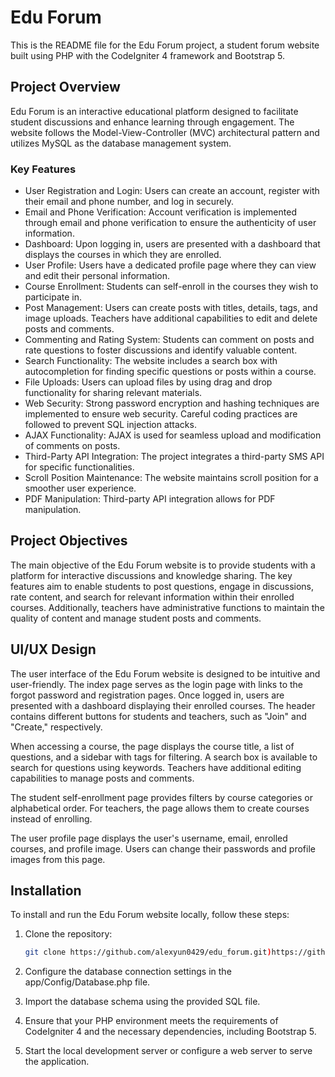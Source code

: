 # Edu Forum

This is the README file for the Edu Forum project, a student forum website built using PHP with the CodeIgniter 4 framework and Bootstrap 5.

## Project Overview
Edu Forum is an interactive educational platform designed to facilitate student discussions and enhance learning through engagement. The website follows the Model-View-Controller (MVC) architectural pattern and utilizes MySQL as the database management system.

### Key Features
- User Registration and Login: Users can create an account, register with their email and phone number, and log in securely.
- Email and Phone Verification: Account verification is implemented through email and phone verification to ensure the authenticity of user information.
- Dashboard: Upon logging in, users are presented with a dashboard that displays the courses in which they are enrolled.
- User Profile: Users have a dedicated profile page where they can view and edit their personal information.
- Course Enrollment: Students can self-enroll in the courses they wish to participate in.
- Post Management: Users can create posts with titles, details, tags, and image uploads. Teachers have additional capabilities to edit and delete posts and comments.
- Commenting and Rating System: Students can comment on posts and rate questions to foster discussions and identify valuable content.
- Search Functionality: The website includes a search box with autocompletion for finding specific questions or posts within a course.
- File Uploads: Users can upload files by using drag and drop functionality for sharing relevant materials.
- Web Security: Strong password encryption and hashing techniques are implemented to ensure web security. Careful coding practices are followed to prevent SQL injection attacks.
- AJAX Functionality: AJAX is used for seamless upload and modification of comments on posts.
- Third-Party API Integration: The project integrates a third-party SMS API for specific functionalities.
- Scroll Position Maintenance: The website maintains scroll position for a smoother user experience.
- PDF Manipulation: Third-party API integration allows for PDF manipulation.

## Project Objectives
The main objective of the Edu Forum website is to provide students with a platform for interactive discussions and knowledge sharing. The key features aim to enable students to post questions, engage in discussions, rate content, and search for relevant information within their enrolled courses. Additionally, teachers have administrative functions to maintain the quality of content and manage student posts and comments.

## UI/UX Design
The user interface of the Edu Forum website is designed to be intuitive and user-friendly. The index page serves as the login page with links to the forgot password and registration pages. Once logged in, users are presented with a dashboard displaying their enrolled courses. The header contains different buttons for students and teachers, such as "Join" and "Create," respectively.

When accessing a course, the page displays the course title, a list of questions, and a sidebar with tags for filtering. A search box is available to search for questions using keywords. Teachers have additional editing capabilities to manage posts and comments.

The student self-enrollment page provides filters by course categories or alphabetical order. For teachers, the page allows them to create courses instead of enrolling.

The user profile page displays the user's username, email, enrolled courses, and profile image. Users can change their passwords and profile images from this page.

## Installation
To install and run the Edu Forum website locally, follow these steps:

1. Clone the repository:
   ```bash
   git clone https://github.com/alexyun0429/edu_forum.git)https://github.com/alexyun0429/edu_forum.git
1. Configure the database connection settings in the app/Config/Database.php file.

2. Import the database schema using the provided SQL file.

3. Ensure that your PHP environment meets the requirements of CodeIgniter 4 and the necessary dependencies, including Bootstrap 5.

4. Start the local development server or configure a web server to serve the application.

